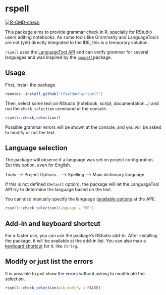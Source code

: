 
# rspell

<!-- badges: start -->

[![R-CMD-check](https://github.com/rfsaldanha/rspell/actions/workflows/R-CMD-check.yaml/badge.svg)](https://github.com/rfsaldanha/rspell/actions/workflows/R-CMD-check.yaml)
<!-- badges: end -->

This package aims to provide grammar check in R, specially for RStudio
users editing notebooks. As some tools like Grammarly and LanguageTools
are not (yet) directly integrated to the IDE, this is a temporary
solution.

`rspell` uses the [LanguageTool API](https://languagetool.org/http-api/)
and can verify grammar for several languages and was inspired by the
[`ggspell`](https://github.com/nicucalcea/ggspell)package.

## Usage

First, install the package.

``` r
remotes::install_github("rfsaldanha/rspell")
```

Then, select some text on RStudio (notebook, script, documentation…) and
run the `check_selection` command at the console.

``` r
rspell::check_selection()
```

Possible grammar errors will be shown at the console, and you will be
asked to modify or not the text.

## Language selection

The package will observe if a language was set on project configuration.
Set this option, even for English.

Tools –\> Project Options… –\> Spelling –\> Main dictionary language

If this is not defined (`Default` option), the package will let the
LanguageTool API try to determine the language based on the text.

You can also manually specify the language ([available
options](https://api.languagetoolplus.com/v2/languages) at the API).

``` r
rspell::check_selection(language = "FR")
```

## Add-in and keyboard shortcut

For a faster use, you can use the package’s RStudio add-in. After
installing the package, it will be available at the add-in list. You can
also map a [keyboard
shortcut](https://support.posit.co/hc/en-us/articles/206382178-Customizing-Keyboard-Shortcuts-in-the-RStudio-IDE)
for it, like `Ctrl+g`.

## Modify or just list the errors

It is possible to just show the errors without asking to modificate the
selection.

``` r
rspell::check_selection(ask_modify = FALSE)
```
